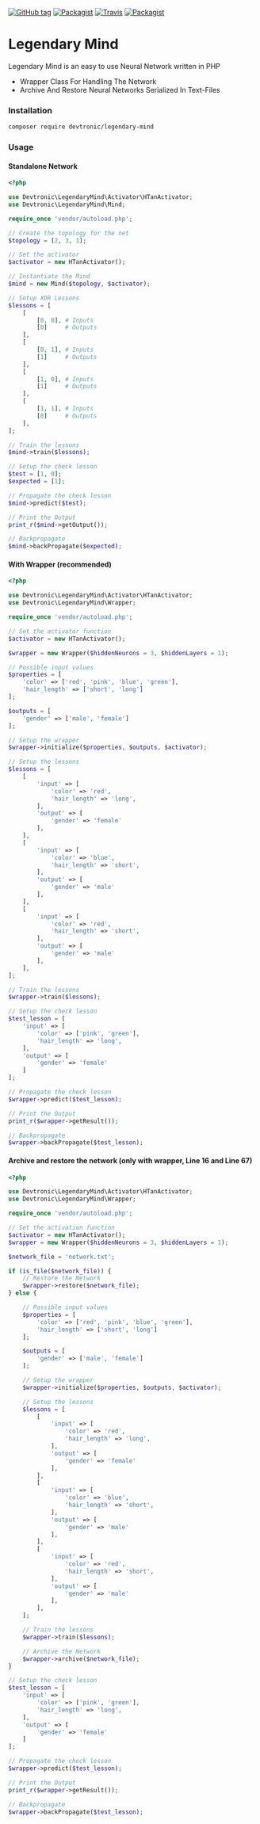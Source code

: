 [![GitHub tag](https://img.shields.io/packagist/v/devtronic/legendary-mind.svg)](https://github.com/Devtronic/legendary-mind)
[![Packagist](https://img.shields.io/packagist/l/devtronic/legendary-mind.svg)](https://github.com/Devtronic/legendary-mind/blob/master/LICENSE)
[![Travis](https://img.shields.io/travis/Devtronic/legendary-mind.svg)](https://travis-ci.org/Devtronic/legendary-mind/)
[![Packagist](https://img.shields.io/packagist/dt/devtronic/legendary-mind.svg)](https://github.com/Devtronic/legendary-mind)

# Legendary Mind

Legendary Mind is an easy to use Neural Network written in PHP
  - Wrapper Class For Handling The Network
  - Archive And Restore Neural Networks Serialized In Text-Files

### Installation
```bash
composer require devtronic/legendary-mind
```

### Usage
#### Standalone Network
```php
<?php

use Devtronic\LegendaryMind\Activator\HTanActivator;
use Devtronic\LegendaryMind\Mind;

require_once 'vendor/autoload.php';

// Create the topology for the net
$topology = [2, 3, 1];

// Set the activator
$activator = new HTanActivator();

// Instantiate the Mind
$mind = new Mind($topology, $activator);

// Setup XOR Lessons
$lessons = [
    [
        [0, 0], # Inputs
        [0]     # Outputs
    ],
    [
        [0, 1], # Inputs
        [1]     # Outputs
    ],
    [
        [1, 0], # Inputs
        [1]     # Outputs
    ],
    [
        [1, 1], # Inputs
        [0]     # Outputs
    ],
];

// Train the lessons
$mind->train($lessons);

// Setup the check lesson
$test = [1, 0];
$expected = [1];

// Propagate the check lesson
$mind->predict($test);

// Print the Output
print_r($mind->getOutput());

// Backpropagate
$mind->backPropagate($expected);
```

#### With Wrapper (recommended)
```php
<?php

use Devtronic\LegendaryMind\Activator\HTanActivator;
use Devtronic\LegendaryMind\Wrapper;

require_once 'vendor/autoload.php';

// Set the activator function
$activator = new HTanActivator();

$wrapper = new Wrapper($hiddenNeurons = 3, $hiddenLayers = 1);

// Possible input values
$properties = [
    'color' => ['red', 'pink', 'blue', 'green'],
    'hair_length' => ['short', 'long']
];

$outputs = [
    'gender' => ['male', 'female']
];

// Setup the wrapper
$wrapper->initialize($properties, $outputs, $activator);

// Setup the lessons
$lessons = [
    [
        'input' => [
            'color' => 'red',
            'hair_length' => 'long',
        ],
        'output' => [
            'gender' => 'female'
        ],
    ],
    [
        'input' => [
            'color' => 'blue',
            'hair_length' => 'short',
        ],
        'output' => [
            'gender' => 'male'
        ],
    ],
    [
        'input' => [
            'color' => 'red',
            'hair_length' => 'short',
        ],
        'output' => [
            'gender' => 'male'
        ],
    ],
];

// Train the lessons
$wrapper->train($lessons);

// Setup the check lesson
$test_lesson = [
    'input' => [
        'color' => ['pink', 'green'],
        'hair_length' => 'long',
    ],
    'output' => [
        'gender' => 'female'
    ]
];

// Propagate the check lesson
$wrapper->predict($test_lesson);

// Print the Output
print_r($wrapper->getResult());

// Backpropagate
$wrapper->backPropagate($test_lesson);
```

#### Archive and restore the network (only with wrapper, Line 16 and Line 67)
```php
<?php

use Devtronic\LegendaryMind\Activator\HTanActivator;
use Devtronic\LegendaryMind\Wrapper;

require_once 'vendor/autoload.php';

// Set the activation function
$activator = new HTanActivator();
$wrapper = new Wrapper($hiddenNeurons = 3, $hiddenLayers = 1);

$network_file = 'network.txt';

if (is_file($network_file)) {
    // Restore the Network
    $wrapper->restore($network_file);
} else {

    // Possible input values
    $properties = [
        'color' => ['red', 'pink', 'blue', 'green'],
        'hair_length' => ['short', 'long']
    ];

    $outputs = [
        'gender' => ['male', 'female']
    ];

    // Setup the wrapper
    $wrapper->initialize($properties, $outputs, $activator);

    // Setup the lessons
    $lessons = [
        [
            'input' => [
                'color' => 'red',
                'hair_length' => 'long',
            ],
            'output' => [
                'gender' => 'female'
            ],
        ],
        [
            'input' => [
                'color' => 'blue',
                'hair_length' => 'short',
            ],
            'output' => [
                'gender' => 'male'
            ],
        ],
        [
            'input' => [
                'color' => 'red',
                'hair_length' => 'short',
            ],
            'output' => [
                'gender' => 'male'
            ],
        ],
    ];

    // Train the lessons
    $wrapper->train($lessons);

    // Archive the Network
    $wrapper->archive($network_file);
}

// Setup the check lesson
$test_lesson = [
    'input' => [
        'color' => ['pink', 'green'],
        'hair_length' => 'long',
    ],
    'output' => [
        'gender' => 'female'
    ]
];

// Propagate the check lesson
$wrapper->predict($test_lesson);

// Print the Output
print_r($wrapper->getResult());

// Backpropagate
$wrapper->backPropagate($test_lesson);
```
